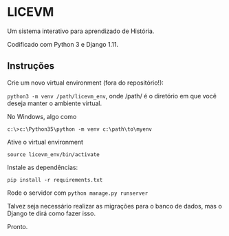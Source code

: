 LICEVM
======

Um sistema interativo para aprendizado de História.

Codificado com Python 3 e Django 1.11.

Instruções
----------

Crie um novo virtual environment (fora do repositório!):

`python3 -m venv /path/licevm_env`, onde /path/ é o diretório em que você deseja manter o ambiente virtual.

No Windows, algo como

`c:\>c:\Python35\python -m venv c:\path\to\myenv`

Ative o virtual environment

`source licevm_env/bin/activate`

Instale as dependências:

`pip install -r requirements.txt`

Rode o servidor com `python manage.py runserver`

Talvez seja necessário realizar as migrações para o banco de dados, mas o Django te dirá como fazer isso.

Pronto.
